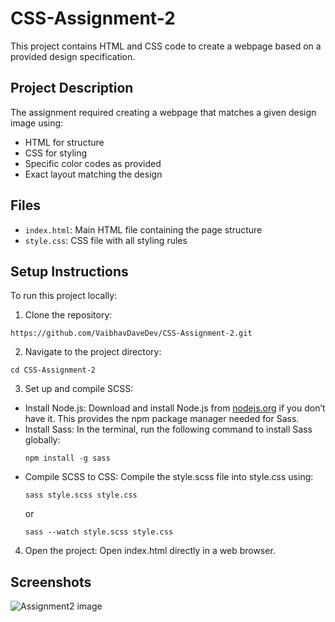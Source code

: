 # CSS-Assignment-2
This project contains HTML and CSS code to create a webpage based on a provided design specification.

## Project Description

The assignment required creating a webpage that matches a given design image using:
- HTML for structure
- CSS for styling
- Specific color codes as provided
- Exact layout matching the design

## Files
- `index.html`: Main HTML file containing the page structure
- `style.css`: CSS file with all styling rules

## Setup Instructions

To run this project locally:

1. Clone the repository:
```
https://github.com/VaibhavDaveDev/CSS-Assignment-2.git
```
2. Navigate to the project directory:
```
cd CSS-Assignment-2
```
3. Set up and compile SCSS:
- Install Node.js: Download and install Node.js from [nodejs.org](https://nodejs.org/en/download) if you don’t have it. This provides the npm package manager needed for Sass.
- Install Sass: In the terminal, run the following command to install Sass globally:
  ```
  npm install -g sass
  ```
- Compile SCSS to CSS: Compile the style.scss file into style.css using:
  ```
  sass style.scss style.css
  ```
  or
  ```
  sass --watch style.scss style.css
  ```
4. Open the project:
Open index.html directly in a web browser.

## Screenshots
![Assignment2 image](https://github.com/user-attachments/assets/f003cb3d-c1d5-4fb0-8e69-232d8ad1d097)
